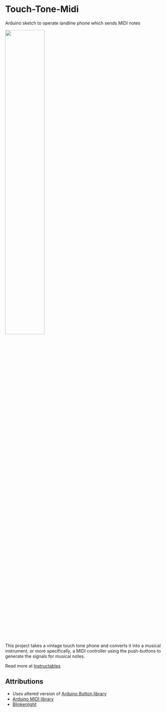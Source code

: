 # Touch-Tone-Midi
Arduino sketch to operate landline phone which sends MIDI notes

<img src="https://user-images.githubusercontent.com/594689/187053527-3de113eb-c90a-4948-b1c2-8e979b0122a7.JPG" width=50% height=50%>

This project takes a vintage touch tone phone and converts it into a musical instrument, or more specifically, a MIDI controller using the push-buttons to generate the signals for musical notes.

Read more at [Instructables](https://www.instructables.com/E0Z30BEL66H6XM9)

## Attributions

* Uses altered version of [Arduino Button library](https://github.com/madleech/Button)
* [Arduino MIDI library](https://github.com/FortySevenEffects/arduino_midi_library)
* [Blinkenlight](https://github.com/tfeldmann/Arduino-Blinkenlight)

